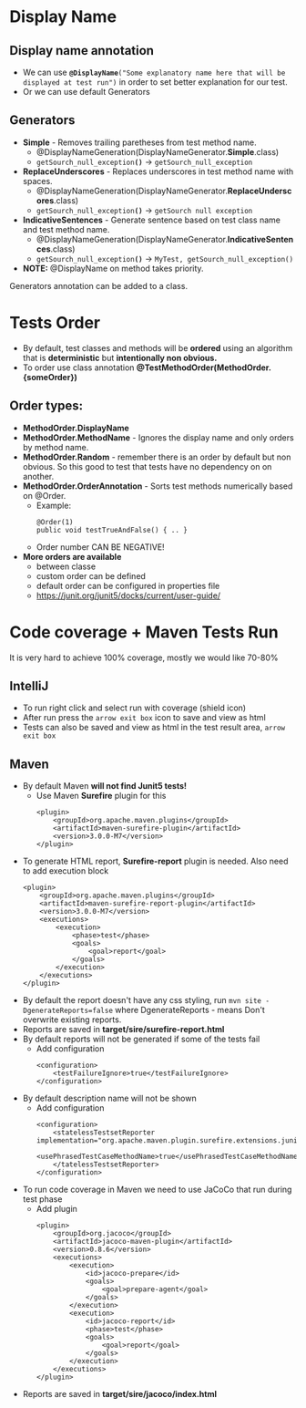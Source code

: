 # Display Name
## Display name annotation

- We can use **`@DisplayName`**`("Some explanatory name here that will be displayed at test run")` in order to set better explanation for our test.
- Or we can use default Generators

## Generators
- **Simple** - Removes trailing paretheses from test method name.
    - @DisplayNameGeneration(DisplayNameGenerator.**Simple**.class)
    - `getSourch_null_exception`**`()`** -> `getSourch_null_exception`
- **ReplaceUnderscores** - Replaces underscores in test method name with spaces.
    - @DisplayNameGeneration(DisplayNameGenerator.**ReplaceUnderscores**.class)
    - `getSourch_null_exception`**`()`** -> `getSourch null exception`
- **IndicativeSentences** - Generate sentence based on test class name and test method name.
    - @DisplayNameGeneration(DisplayNameGenerator.**IndicativeSentences**.class)
    - `getSourch_null_exception`**`()`** -> `MyTest, getSourch_null_exception()`
- **NOTE:** @DisplayName on method takes priority.

Generators annotation can be added to a class.

# Tests Order
* By default, test classes and methods will be **ordered** using an algorithm that is **deterministic** but **intentionally non obvious.**
* To order use class annotation **@TestMethodOrder(MethodOrder.{someOrder})**

## Order types:
- **MethodOrder.DisplayName**
- **MethodOrder.MethodName** - Ignores the display name and only orders by method name.
- **MethodOrder.Random** - remember there is an order by default but non obvious. So this good to test that tests have no dependency on on another. 
- **MethodOrder.OrderAnnotation** - Sorts test methods numerically based on @Order. 
    - Example:
        ```
        @Order(1)
        public void testTrueAndFalse() { .. }
        ```
    - Order number CAN BE NEGATIVE!
- **More orders are available**
    - between classe
    - custom order can be defined
    - default order can be configured in properties file
    - https://junit.org/junit5/docks/current/user-guide/

# Code coverage + Maven Tests Run
It is very hard to achieve 100% coverage, mostly we would like 70-80%
## IntelliJ
- To run right click and select run with coverage (shield icon)
- After run press the `arrow exit box` icon to save and view as html
- Tests can also be saved and view as html in the test result area, `arrow exit box`
## Maven
- By default Maven **will not find Junit5 tests!**
    - Use Maven **Surefire** plugin for this
        ```
        <plugin>
			<groupId>org.apache.maven.plugins</groupId>
			<artifactId>maven-surefire-plugin</artifactId>
			<version>3.0.0-M7</version>
		</plugin>
        ```
- To generate HTML report, **Surefire-report** plugin is needed. Also need to add execution block
    ```
    <plugin>
	    <groupId>org.apache.maven.plugins</groupId>
		<artifactId>maven-surefire-report-plugin</artifactId>
		<version>3.0.0-M7</version>
		<executions>
			<execution>
				<phase>test</phase>
				<goals>
					<goal>report</goal>
				</goals>
			</execution>
		</executions>
	</plugin>
    ```
- By default the report doesn't have any css styling, run `mvn site -DgenerateReports=false` where DgenerateReports - means Don't overwrite existing reports.
- Reports are saved in **target/sire/surefire-report.html**
- By default reports will not be generated if some of the tests fail
    - Add configuration
        ```
        <configuration>
            <testFailureIgnore>true</testFailureIgnore>
        </configuration>
        ```
- By default description name will not be shown
    - Add configuration
        ```
        <configuration>
            <statelessTestsetReporter implementation="org.apache.maven.plugin.surefire.extensions.junit5.JUnit5Xml30StatelessReporter">
                <usePhrasedTestCaseMethodName>true</usePhrasedTestCaseMethodName>
            </tatelessTestsetReporter>
        </configuration>
        ```
- To run code coverage in Maven we need to use JaCoCo that run during test phase
    - Add plugin
        ```
        <plugin>
            <groupId>org.jacoco</groupId>
            <artifactId>jacoco-maven-plugin</artifactId>
            <version>0.8.6</version>
            <executions>
  	            <execution>
      	            <id>jacoco-prepare</id>
                    <goals>
            		    <goal>prepare-agent</goal>
                    </goals>
                </execution>
                <execution>
                    <id>jacoco-report</id>
                    <phase>test</phase>
                    <goals>
               	        <goal>report</goal>
                    </goals>
                </execution>
            </executions>
        </plugin>
        ```
- Reports are saved in **target/sire/jacoco/index.html**